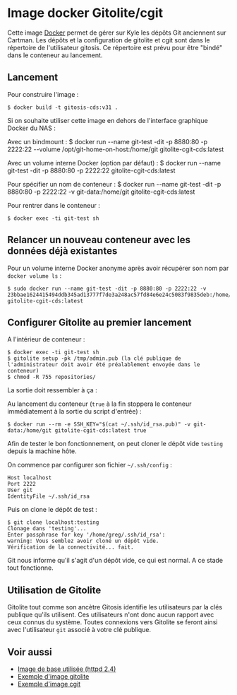 Image docker Gitolite/cgit
=========================

Cette image [Docker][docker] permet de gérer sur Kyle les dépôts Git anciennent sur Cartman.
Les dépôts et la configuration de gitolite et cgit sont dans le répertoire de l'utilisateur gitosis. Ce répertoire est prévu pour être "bindé" dans le conteneur au lancement. 

## Lancement

Pour construire l'image :

    $ docker build -t gitosis-cds:v31 .

Si on souhaite utiliser cette image en dehors de l'interface graphique Docker du NAS : 

Avec un bindmount :
    $ docker run --name git-test -dit -p 8880:80 -p 2222:22 --volume /opt/git-home-on-host:/home/git  gitolite-cgit-cds:latest
    
Avec un volume interne Docker (option par défaut) : 
    $ docker run --name git-test -dit -p 8880:80 -p 2222:22 gitolite-cgit-cds:latest
    
Pour spécifier un nom de conteneur :
    $ docker run --name git-test -dit -p 8880:80 -p 2222:22 -v git-data:/home/git gitolite-cgit-cds:latest

Pour rentrer dans le conteneur :

    $ docker exec -ti git-test sh
   

## Relancer un nouveau conteneur avec les données déjà existantes

Pour un volume interne Docker anonyme après avoir récupérer son nom par `docker volume ls` :

    $ sudo docker run --name git-test -dit -p 8880:80 -p 2222:22 -v 23bbae1624415494ddb345ad13777f7de3a248ac57fd84e6e24c5083f9835deb:/home/git gitolite-cgit-cds:latest
    
    
## Configurer Gitolite au premier lancement

A l'intérieur de conteneur :

    $ docker exec -ti git-test sh
    $ gitolite setup -pk /tmp/admin.pub (la clé publique de l'administrateur doit avoir été préalablement envoyée dans le conteneur)
    $ chmod -R 755 repositories/

La sortie doit ressembler à ça :

    
Au lancement du conteneur (`true` à la fin stoppera le conteneur immédiatement à la sortie du script d'entrée) : 

    $ docker run --rm -e SSH_KEY="$(cat ~/.ssh/id_rsa.pub)" -v git-data:/home/git gitolite-cgit-cds:latest true

Afin de tester le bon fonctionnement, on peut cloner le dépôt vide `testing` depuis la machine hôte. 

On commence par configurer son fichier `~/.ssh/config` : 

    Host localhost
    Port 2222
    User git
    IdentityFile ~/.ssh/id_rsa

Puis on clone le dépôt de test :

    $ git clone localhost:testing
    Clonage dans 'testing'...
    Enter passphrase for key '/home/greg/.ssh/id_rsa': 
    warning: Vous semblez avoir cloné un dépôt vide.
    Vérification de la connectivité... fait.

Git nous informe qu'il s'agit d'un dépôt vide, ce qui est normal. A ce stade tout fonctionne.
    

## Utilisation de Gitolite 

Gitolite tout comme son ancètre Gitosis identifie les utilisateurs par la clés publique qu'ils utilisent. Ces utilisateurs n'ont donc aucun rapport avec ceux connus du système. Toutes connexions vers Gitolite se feront ainsi avec l'utilisateur `git` associé à votre clé publique.


## Voir aussi

* [Image de base utilisée (httpd 2.4) ](https:https://hub.docker.com/_/httpd)
* [Exemple d'image gitolite](http://github.com/sitaramc/gitolite#adding-users-and-repos)
* [Exemple d'image cgit](https://github.com/invokr/docker-cgit)

[docker]: https://www.docker.com/
